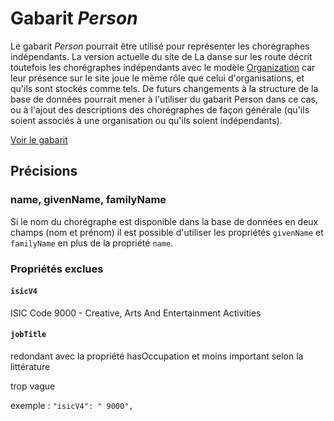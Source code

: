 # Gabarit _Person_

Le gabarit _Person_ pourrait être utilisé pour représenter les chorégraphes indépendants. La version actuelle du site de La danse sur les route décrit toutefois les chorégraphes indépendants avec le modèle [Organization](../Organization) car leur présence sur le site joue le même rôle que celui d'organisations, et qu'ils sont stockés comme tels. De futurs changements à la structure de la base de données pourrait mener à l'utiliser du gabarit Person dans ce cas, ou à l'ajout des descriptions des chorégraphes de façon générale (qu'ils soient associés à une organisation ou qu'ils soient indépendants).

[Voir le gabarit](person.json)

## Précisions

### name, givenName, familyName

Si le nom du chorégraphe est disponible dans la base de données en deux champs (nom et prénom) il est possible d'utiliser les propriétés `givenName` et `familyName` en plus de la propriété `name`.

### Propriétés exclues

#### ``isicV4``
ISIC Code 9000 - Creative, Arts And Entertainment Activities

#### ``jobTitle``
redondant avec la propriété hasOccupation et moins important selon la littérature

trop vague

exemple :
``
"isicV4": " 9000",
``
